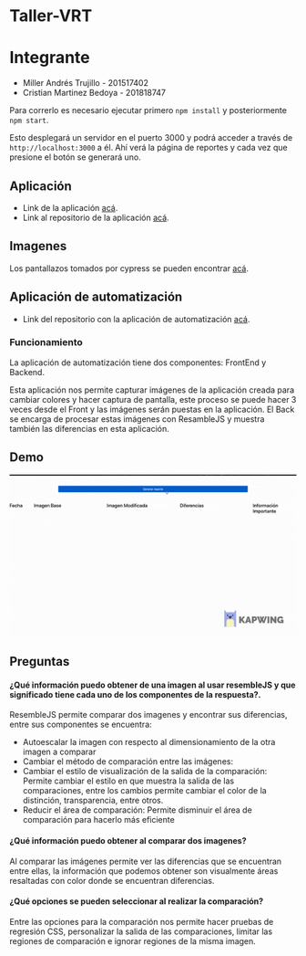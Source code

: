 # Taller-VRT

# Integrante

- Miller Andrés Trujillo - 201517402
- Cristian Martinez Bedoya - 201818747

Para correrlo es necesario ejecutar primero `npm install` y posteriormente `npm start`.

Esto desplegará un servidor en el puerto 3000 y podrá acceder a través de `http://localhost:3000` a él. Ahí verá la página de reportes y cada vez que presione el botón se generará uno.

## Aplicación

- Link de la aplicación [acá](https://cmartinezbjmu.github.io/miso-4208-vrt/palette.html).
- Link al repositorio de la aplicación [acá](https://github.com/cmartinezbjmu/miso-4208-vrt).

## Imagenes

Los pantallazos tomados por cypress se pueden encontrar [acá](https://github.com/matrujillo10/taller-vrt/tree/master/public/images).

## Aplicación de automatización

- Link del repositorio con la aplicación de automatización [acá](https://github.com/matrujillo10/taller-vrt).

### Funcionamiento

La aplicación de automatización tiene dos componentes: FrontEnd y Backend.

Esta aplicación nos permite capturar imágenes de la aplicación creada para cambiar colores y hacer captura de pantalla, este proceso se puede hacer 3 veces desde el Front y las imágenes serán puestas en la aplicación. El Back se encarga de procesar estas imágenes con ResambleJS y muestra también las diferencias en esta aplicación.

## Demo

![](t7.gif)

## Preguntas

#### ¿Qué información puedo obtener de una imagen al usar resembleJS y que significado tiene cada uno de los componentes de la respuesta?.

ResembleJS permite comparar dos imagenes y encontrar sus diferencias, entre sus componentes se encuentra:

- Autoescalar la imagen con respecto al dimensionamiento de la otra imagen a comparar
- Cambiar el método de comparación entre las imágenes: 
- Cambiar el estilo de visualización de la salida de la comparación: Permite cambiar el estilo en que muestra la salida de las comparaciones, entre los cambios permite cambiar el color de la distinción, transparencia, entre otros.
- Reducir el área de comparación: Permite disminuir el área de comparación para hacerlo más eficiente

#### ¿Qué información puedo obtener al comparar dos imagenes?

Al comparar las imágenes permite ver las diferencias que se encuentran entre ellas, la información que podemos obtener son visualmente áreas resaltadas con color donde se encuentran diferencias. 

#### ¿Qué opciones se pueden seleccionar al realizar la comparación?

Entre las opciones para la comparación nos permite hacer pruebas de regresión CSS, personalizar la salida de las comparaciones, limitar las regiones de comparación e ignorar regiones de la misma imagen.
